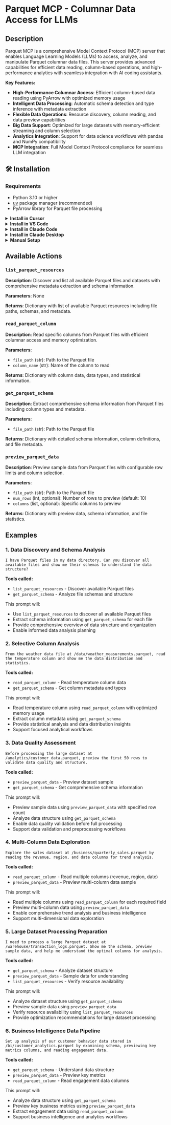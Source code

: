 # Parquet MCP - Columnar Data Access for LLMs


## Description

Parquet MCP is a comprehensive Model Context Protocol (MCP) server that enables Language Learning Models (LLMs) to access, analyze, and manipulate Parquet columnar data files. This server provides advanced capabilities for efficient data reading, column-based operations, and high-performance analytics with seamless integration with AI coding assistants.

**Key Features:**
- **High-Performance Columnar Access**: Efficient column-based data reading using PyArrow with optimized memory usage
- **Intelligent Data Processing**: Automatic schema detection and type inference with metadata extraction
- **Flexible Data Operations**: Resource discovery, column reading, and data preview capabilities
- **Big Data Support**: Optimized for large datasets with memory-efficient streaming and column selection
- **Analytics Integration**: Support for data science workflows with pandas and NumPy compatibility
- **MCP Integration**: Full Model Context Protocol compliance for seamless LLM integration


## 🛠️ Installation

### Requirements

- Python 3.10 or higher
- [uv](https://docs.astral.sh/uv/) package manager (recommended)
- PyArrow library for Parquet file processing

<details>
<summary><b>Install in Cursor</b></summary>

Go to: `Settings` -> `Cursor Settings` -> `MCP` -> `Add new global MCP server`

Pasting the following configuration into your Cursor `~/.cursor/mcp.json` file is the recommended approach. You may also install in a specific project by creating `.cursor/mcp.json` in your project folder. See [Cursor MCP docs](https://docs.cursor.com/context/model-context-protocol) for more info.

```json
{
  "mcpServers": {
    "parquet-mcp": {
      "command": "uvx",
      "args": ["iowarp-mcps", "parquet"]
    }
  }
}
```

</details>

<details>
<summary><b>Install in VS Code</b></summary>

Add this to your VS Code MCP config file. See [VS Code MCP docs](https://code.visualstudio.com/docs/copilot/chat/mcp-servers) for more info.

```json
"mcp": {
  "servers": {
    "parquet-mcp": {
      "type": "stdio",
      "command": "uvx",
      "args": ["iowarp-mcps", "parquet"]
    }
  }
}
```

</details>

<details>
<summary><b>Install in Claude Code</b></summary>

Run this command. See [Claude Code MCP docs](https://docs.anthropic.com/en/docs/agents-and-tools/claude-code/tutorials#set-up-model-context-protocol-mcp) for more info.

```sh
claude mcp add parquet-mcp -- uvx iowarp-mcps parquet
```

</details>

<details>
<summary><b>Install in Claude Desktop</b></summary>

Add this to your Claude Desktop `claude_desktop_config.json` file. See [Claude Desktop MCP docs](https://modelcontextprotocol.io/quickstart/user) for more info.

```json
{
  "mcpServers": {
    "parquet-mcp": {
      "command": "uvx",
      "args": ["iowarp-mcps", "parquet"]
    }
  }
}
```

</details>

<details>
<summary><b>Manual Setup</b></summary>

**Linux/macOS:**
```bash
CLONE_DIR=$(pwd)
git clone https://github.com/iowarp/iowarp-mcps.git
uv --directory=$CLONE_DIR/iowarp-mcps/mcps/parquet run parquet-mcp --help
```

**Windows CMD:**
```cmd
set CLONE_DIR=%cd%
git clone https://github.com/iowarp/iowarp-mcps.git
uv --directory=%CLONE_DIR%\iowarp-mcps\mcps\parquet run parquet-mcp --help
```

**Windows PowerShell:**
```powershell
$env:CLONE_DIR=$PWD
git clone https://github.com/iowarp/iowarp-mcps.git
uv --directory=$env:CLONE_DIR\iowarp-mcps\mcps\parquet run parquet-mcp --help
```

</details>

## Available Actions

### `list_parquet_resources`
**Description**: Discover and list all available Parquet files and datasets with comprehensive metadata extraction and schema information.

**Parameters**: None

**Returns**: Dictionary with list of available Parquet resources including file paths, schemas, and metadata.

### `read_parquet_column`
**Description**: Read specific columns from Parquet files with efficient columnar access and memory optimization.

**Parameters**:
- `file_path` (str): Path to the Parquet file
- `column_name` (str): Name of the column to read

**Returns**: Dictionary with column data, data types, and statistical information.

### `get_parquet_schema`
**Description**: Extract comprehensive schema information from Parquet files including column types and metadata.

**Parameters**:
- `file_path` (str): Path to the Parquet file

**Returns**: Dictionary with detailed schema information, column definitions, and file metadata.

### `preview_parquet_data`
**Description**: Preview sample data from Parquet files with configurable row limits and column selection.

**Parameters**:
- `file_path` (str): Path to the Parquet file
- `num_rows` (int, optional): Number of rows to preview (default: 10)
- `columns` (list, optional): Specific columns to preview

**Returns**: Dictionary with preview data, schema information, and file statistics.




























## Examples

### 1. Data Discovery and Schema Analysis
```
I have Parquet files in my data directory. Can you discover all available files and show me their schemas to understand the data structure?
```

**Tools called:**
- `list_parquet_resources` - Discover available Parquet files
- `get_parquet_schema` - Analyze file schemas and structure

This prompt will:
- Use `list_parquet_resources` to discover all available Parquet files
- Extract schema information using `get_parquet_schema` for each file
- Provide comprehensive overview of data structure and organization
- Enable informed data analysis planning

### 2. Selective Column Analysis
```
From the weather data file at /data/weather_measurements.parquet, read the temperature column and show me the data distribution and statistics.
```

**Tools called:**
- `read_parquet_column` - Read temperature column data
- `get_parquet_schema` - Get column metadata and types

This prompt will:
- Read temperature column using `read_parquet_column` with optimized memory usage
- Extract column metadata using `get_parquet_schema`
- Provide statistical analysis and data distribution insights
- Support focused analytical workflows

### 3. Data Quality Assessment
```
Before processing the large dataset at /analytics/customer_data.parquet, preview the first 50 rows to validate data quality and structure.
```

**Tools called:**
- `preview_parquet_data` - Preview dataset sample
- `get_parquet_schema` - Get comprehensive schema information

This prompt will:
- Preview sample data using `preview_parquet_data` with specified row count
- Analyze data structure using `get_parquet_schema`
- Enable data quality validation before full processing
- Support data validation and preprocessing workflows

### 4. Multi-Column Data Exploration
```
Explore the sales dataset at /business/quarterly_sales.parquet by reading the revenue, region, and date columns for trend analysis.
```

**Tools called:**
- `read_parquet_column` - Read multiple columns (revenue, region, date)
- `preview_parquet_data` - Preview multi-column data sample

This prompt will:
- Read multiple columns using `read_parquet_column` for each required field
- Preview multi-column data using `preview_parquet_data`
- Enable comprehensive trend analysis and business intelligence
- Support multi-dimensional data exploration

### 5. Large Dataset Processing Preparation
```
I need to process a large Parquet dataset at /warehouse/transaction_logs.parquet. Show me the schema, preview sample data, and help me understand the optimal columns for analysis.
```

**Tools called:**
- `get_parquet_schema` - Analyze dataset structure
- `preview_parquet_data` - Sample data for understanding
- `list_parquet_resources` - Verify resource availability

This prompt will:
- Analyze dataset structure using `get_parquet_schema`
- Preview sample data using `preview_parquet_data`
- Verify resource availability using `list_parquet_resources`
- Provide optimization recommendations for large dataset processing

### 6. Business Intelligence Data Pipeline
```
Set up analysis of our customer behavior data stored in /bi/customer_analytics.parquet by examining schema, previewing key metrics columns, and reading engagement data.
```

**Tools called:**
- `get_parquet_schema` - Understand data structure
- `preview_parquet_data` - Preview key metrics
- `read_parquet_column` - Read engagement data columns

This prompt will:
- Analyze data structure using `get_parquet_schema`
- Preview key business metrics using `preview_parquet_data`
- Extract engagement data using `read_parquet_column`
- Support business intelligence and analytics workflows